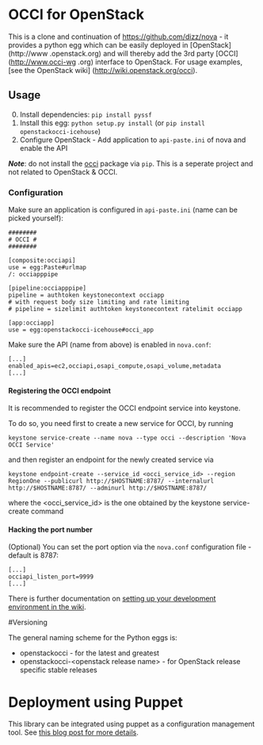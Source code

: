 OCCI for OpenStack
==================

This is a clone and continuation of https://github.com/dizz/nova - it
provides a python egg which can be easily deployed in [OpenStack](http://www
.openstack.org) and will thereby add the 3rd party [OCCI](http://www.occi-wg
.org) interface to OpenStack. For usage examples, [see the OpenStack wiki]
(http://wiki.openstack.org/occi).

Usage
-----

0. Install dependencies: `pip install pyssf`
1. Install this egg: `python setup.py install` (or `pip install
openstackocci-icehouse`)
2. Configure OpenStack - Add application to `api-paste.ini` of nova and
enable the API

***Note***: do not install the [occi](http://pypi.python.org/pypi/occi/0.6)
package via `pip`. This is a seperate project and not related to OpenStack &
 OCCI.

### Configuration

Make sure an application is configured in `api-paste.ini` (name can be
picked yourself):

	########
	# OCCI #
	########

	[composite:occiapi]
	use = egg:Paste#urlmap
	/: occiapppipe

	[pipeline:occiapppipe]
	pipeline = authtoken keystonecontext occiapp
	# with request body size limiting and rate limiting
	# pipeline = sizelimit authtoken keystonecontext ratelimit occiapp

	[app:occiapp]
	use = egg:openstackocci-icehouse#occi_app

Make sure the API (name from above) is enabled in `nova.conf`:

	[...]
	enabled_apis=ec2,occiapi,osapi_compute,osapi_volume,metadata
	[...]

#### Registering the OCCI endpoint

It is recommended to register the OCCI endpoint service into keystone.

To do so, you need first to create a new service for OCCI, by running

	keystone service-create --name nova --type occi --description 'Nova OCCI Service'

and then register an endpoint for the newly created service via

	keystone endpoint-create --service_id <occi_service_id> --region RegionOne --publicurl http://$HOSTNAME:8787/ --internalurl http://$HOSTNAME:8787/ --adminurl http://$HOSTNAME:8787/
	
where the \<occi_service_id\> is the one obtained by the keystone service-create command

#### Hacking the port number

(Optional) You can set the port option via the `nova.conf` configuration
file - default is 8787:

    [...]
    occiapi_listen_port=9999
    [...]

There is further documentation on [setting up your development environment
in the wiki](https://github.com/tmetsch/occi-os/wiki/DevEnv).

#Versioning

The general naming scheme for the Python eggs is:

* openstackocci - for the latest and greatest
* openstackocci-\<openstack release name\> - for OpenStack release specific stable releases

# Deployment using Puppet
This library can be integrated using puppet as a configuration management tool.
See [this blog post for more details](http://www.cloudcomp.ch/2012/09/automating-occi-installations/).

